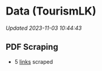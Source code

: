 # Data (TourismLK)
*Updated 2023-11-03 10:44:43*

## PDF Scraping
* 5 [links](data/sltda/pdf) scraped